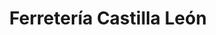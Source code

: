 ---
title: "Ferretería Castilla León"
url: /loja-ecuador/ferreteria-castilla-leon/
shop: hardware
---